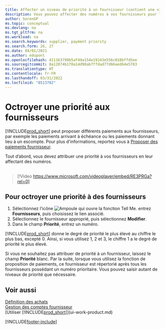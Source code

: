 ```yaml
---
title: Affecter un niveau de priorité à un fournisseur (contient une vidéo)
description: Vous pouvez affecter des numéros à vos fournisseurs pour les classer par ordre de priorité et faciliter des propositions de paiement dans Business Central.
author: SorenGP
ms.topic: conceptual
ms.devlang: na
ms.tgt_pltfrm: na
ms.workload: na
ms.search.keywords: supplier, payment priority
ms.search.form: 26, 27
ms.date: 04/01/2021
ms.author: edupont
ms.openlocfilehash: 411163798b5af49a154e19243e556c010bffd5ee
ms.sourcegitcommit: 8a12074b170a14d98ab7ffdad77d66aed64e5783
ms.translationtype: HT
ms.contentlocale: fr-FR
ms.lasthandoff: 03/31/2022
ms.locfileid: "8513782"
---
```

# <a name="prioritize-vendors"></a>Octroyer une priorité aux fournisseurs
[!INCLUDE[prod_short](includes/prod_short.md)] peut proposer différents paiements aux fournisseurs, par exemple les paiements arrivant à échéance ou les paiements donnant lieu à un escompte. Pour plus d’informations, reportez vous à [Proposer des paiements fournisseur](payables-how-suggest-vendor-payments.md).

Tout d’abord, vous devez attribuer une priorité à vos fournisseurs en leur affectant des numéros.
<br><br>
> [!Video https://www.microsoft.com/videoplayer/embed/RE3PRGa?rel=0]

## <a name="to-prioritize-vendors"></a>Pour octroyer une priorité à des fournisseurs
1. Sélectionnez l’icône ![Ampoule qui ouvre la fonction Tell Me.](media/ui-search/search_small.png "Dites-moi ce que vous voulez faire") entrez **Fournisseurs**, puis choisissez le lien associé.
2. Sélectionnez le fournisseur approprié, puis sélectionnez **Modifier**.
3. Dans le champ **Priorité**, entrez un numéro.

[!INCLUDE[prod_short](includes/prod_short.md)] donne le degré de priorité le plus élevé au chiffre le plus bas, excepté 0. Ainsi, si vous utilisez 1, 2 et 3, le chiffre 1 a le degré de priorité le plus élevé.

Si vous ne souhaitez pas attribuer de priorité à un fournisseur, laissez le champ **Priorité** blanc. Par la suite, lorsque vous utilisez la fonction de proposition de paiements, ce fournisseur est répertorié après tous les fournisseurs possédant un numéro prioritaire. Vous pouvez saisir autant de niveaux de priorité que nécessaire.

## <a name="see-also"></a>Voir aussi
[Définition des achats](purchasing-setup-purchasing.md)  
[Gestion des comptes fournisseur](payables-manage-payables.md)  
[Utiliser [!INCLUDE[prod_short](includes/prod_short.md)]](ui-work-product.md)


[!INCLUDE[footer-include](includes/footer-banner.md)]
